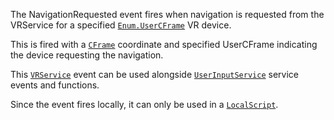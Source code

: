 The NavigationRequested event fires when navigation is requested from the
VRService for a specified [`Enum.UserCFrame`](https://create.roblox.com/docs/reference/engine/enums/UserCFrame) VR device.

This is fired with a [`CFrame`](https://create.roblox.com/docs/reference/engine/datatypes/CFrame) coordinate and specified UserCFrame
indicating the device requesting the navigation.

This [`VRService`](https://create.roblox.com/docs/reference/engine/classes/VRService) event can be used alongside
[`UserInputService`](https://create.roblox.com/docs/reference/engine/classes/UserInputService) service events and functions.

Since the event fires locally, it can only be used in a
[`LocalScript`](https://create.roblox.com/docs/reference/engine/classes/LocalScript).